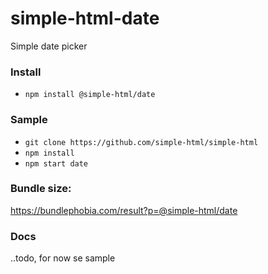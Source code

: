 # simple-html-date

Simple date picker

### Install

-   `npm install @simple-html/date`

### Sample

-   `git clone https://github.com/simple-html/simple-html`
-   `npm install`
-   `npm start date`

### Bundle size:

https://bundlephobia.com/result?p=@simple-html/date

### Docs

..todo, for now se sample